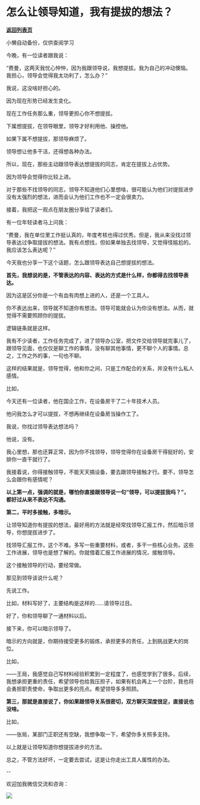 # 怎么让领导知道，我有提拔的想法？

[**返回列表页**](/gzh/费曼的小茶馆)

小懒自动备份，仅供查阅学习

今晚，有一位读者跟我说：  

“费曼，这两天我忧心忡忡，因为我跟领导说，我想提拔。我为自己的冲动懊恼。我担心，领导会觉得我太功利了，怎么办？”

我说，这没啥好担心的。  

因为现在形势已经发生变化。

现在工作任务那么重，领导更担心你不想提拔。

下属想提拔，在领导眼里，领导才好利用他、操控他。  

如果下属不想提拔，那领导麻烦了。

领导想让他多干活，还得想各种办法。

所以，现在，那些主动跟领导表达想提拔的同志，肯定在提拔上占优势。  

因为领导会觉得你比较上进。

对于那些不找领导的同志，领导不知道他们心里想啥，很可能认为他们对提拔进步没有太强烈的想法，进而会认为他们工作也不一定会很卖力。  

接着，我把这一观点在朋友圈分享给了读者们。  

有一位年轻读者马上问我：

“费曼，我在单位里工作挺认真的，年度考核也得过优秀。但是，我从来没找过领导表达过争取提拔的想法。我有点想找，但如果单独去找领导，又觉得怪尴尬的。我应该怎么表达呢？”

今天我也分享一下这个话题，怎么跟领导表达自己想提拔的想法。  

**首先，我想说的是，不管表达的内容、表达的方式是什么样，你都得去找领导表达。**

因为这是区分你是一个有血有肉想上进的人，还是一个工具人。  

你不表达出来，领导就不知道你有想法。领导可能就会认为你没有想法。从而，就觉得不需要照顾你的提拔。

逻辑链条就是这样。

我有不少读者，工作任务完成了，进了领导办公室，把文件交给领导就完事儿了，跟领导见面，也仅仅是聊工作的事情，没有聊其他事情，更不聊个人的事情。总之，工作之外的事，一句也不聊。

这样的结果就是，领导觉得，他和你之间，只是工作配合的关系，并没有什么私人感情。

比如，

今天还有一位读者，他在国企工作，在设备房干了二十年技术人员。  

他问我怎么才可以提拔，不想再继续在设备房当操作工了。

我说，你找过领导表达想法吗？

他说，没有。

我心里想，那也还算正常，因为你不找领导，领导觉得你在设备房干得挺好的，安排你一直干就行了。  

我接着说，你得接触领导，不能天天搞设备，要去跟领导接触才行。要不，领导怎么会跟你有感情呢？  

**以上第一点，强调的就是，哪怕你直接跟领导说一句“领导，可以提拔我吗？”，都好过从来不表达不沟通。**

**第二，平时多接触，多暗示。**

让领导知道你有提拔的想法，最好用的方法就是经常找领导汇报工作，然后暗示领导，你想提拔进步了。  

找领导汇报工作，这个不难。多写一些重要材料，或者，多干一些核心业务。这些工作进展，领导也是想了解的。你就借着汇报工作进展的情况，接触领导。

这个接触领导的行动，要经常做。

那见到领导该说什么呢？

先说工作。

比如，材料写好了，主要结构是这样的……请领导过目。

好了，你和领导聊了一通材料以后。

接下来，你可以暗示领导了。

暗示的方向就是，你期待接受更多的锻炼，承担更多的责任，上到挑战更大的岗位。  

比如，

——王局，我感觉自己写材料经验积累到一定程度了，也感觉学到了很多。后续，我想承担更重的责任，希望领导也给我压担子，如果有机会再上一个台阶，我也将会勇担职责使命，争取出更多的亮点。希望领导多多照顾。

**第三，那就是直接说了，你如果跟领导关系很密切，双方聊天深度很足，直接说也没啥。**  

比如，  

——张局，某部门正职还有空缺，我想争取一下，希望你多关照多支持。  

以上就是让领导知道你想提拔进步的方法。

总之，不管方法好坏，一定要去尝试，这是让你走出工具人属性的办法。  

\--

欢迎加我微信交流和咨询：  

![](https://mmbiz.qpic.cn/mmbiz_jpg/4ufdCXwkRArXJOgKic3pgrRsdiawr1ibm7mzPQvlZ8ceOlTw0g6TicS0NCIt6duqBrYAj2ElGykGf0WLqTeDmKEHJQ/640?wx_fmt=jpeg)

